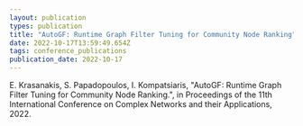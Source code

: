 ```yaml
---
layout: publication
types: publication
title: "AutoGF: Runtime Graph Filter Tuning for Community Node Ranking"
date: 2022-10-17T13:59:49.654Z
tags: conference_publications
publication_date: 2022-10-17
---
```

E. Krasanakis, S. Papadopoulos, I. Kompatsiaris, "AutoGF: Runtime Graph Filter Tuning for Community Node Ranking.", in Proceedings of the 11th International Conference on Complex Networks and their Applications, 2022.